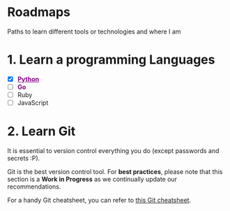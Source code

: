 # Roadmaps
Paths to learn different tools or technologies and where I am


# 1. Learn a programming Languages

- [x] <a href="./Langages/Python/" style="color:purple;">**Python**</a>
- [ ] <span style="color:purple; font-weight:bold">**Go**</span>
- [ ] Ruby
- [ ] JavaScript

# 2. Learn Git

It is essential to version control everything you do (except passwords and secrets :P).

Git is the best version control tool. For **best practices**, please note that this section is a **Work in Progress** as we continually update our recommendations.

For a handy Git cheatsheet, you can refer to [this Git cheatsheet](./DevOps/GIT/).

